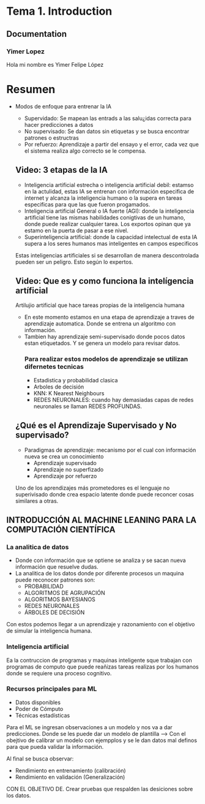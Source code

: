 # Tema 1. Introduction
## Documentation
### Yimer Lopez
<p> Hola mi nombre es Yimer Felipe López <p> 

# Resumen
- Modos de enfoque para entrenar la IA
    - Supervidado: Se mapean las entrads a las salu¿idas correcta para hacer predicciones a datos
    - No supervisado: Se dan datos sin etiquetas y se busca encontrar patrones o estructras
    - Por refuerzo: Aprendizaje a partir del ensayo y el error, cada vez que el sistema realiza algo correcto se le compensa.

    ## Video: 3 etapas de la IA
    - Inteligencia artificial estrecha o inteligencia artificial debil: estamso en la actulidad, estas IA se entrenan con información especifica de internet y alcanza la inteligencia humano o la supera en tareas especificas para que las que fueron progamados.
    - Inteligencia artificial General o IA fuerte (AGI): donde la inteligencia artificial tiene las mismas habilidades conigtivas de un humano, donde puede realizar cualquier tarea. Los exportos opinan que ya estamo en la puerta de pasar a ese nivel.
    - Superinteligencia artificial: donde la capacidad intelectual de esta IA supera a los seres humanos mas inteligentes en campos especificos
    <p> Estas inteligencias artificiales si se desarrollan de manera descontrolada pueden ser un peligro. Esto según lo expertos.<p>

    ## Video: Que es y como funciona la intelígencia artíficial
    Artilujio artificial que hace tareas propias de la inteligencia humana
    - En este momento estamos en una etapa de aprendizaje a traves de aprendizaje automatica. Donde se entrena un algoritmo con información.
    - Tambien hay aprendizaje semi-supervisado donde pocos datos estan etiquetados. Y se genera un modelo para revisar datos.
        ### Para realizar estos modelos de aprendizaje se utilizan difernetes tecnicas
        - Estadistica y probabilidad clasica
        - Arboles de decisión
        - KNN: K Nearest Neighbours
        - REDES NEURONALES:  cuando hay demasiadas capas de redes neuronales se llaman REDES PROFUNDAS.

    ## ¿Qué es el Aprendizaje Supervisado y No supervisado?
    - Paradigmas de aprendizaje: mecanismo por el cual con información nueva se crea un conocimiento
        - Aprendizaje supervisado
        - Aprendizaje no superfizado
        - Aprendizaje por refuerzo
    <p> Uno de los aprendizajes más prometedores es el lenguaje no superivisado donde crea espacio latente donde puede reconcer cosas similares a otras.<p>

## INTRODUCCIÓN AL MACHINE LEANING PARA LA COMPUTACIÓN CIENTÍFICA

### La analitica de datos
- Donde con información que se optiene se analiza y se sacan nueva información que resuelve dudas.
- La analitica de los datos donde por diferente procesos un maquina puede reconocer patrones son: 
    - PROBABILIDAD
    - ALGORITMOS DE AGRUPACIÓN
    - ALGORITMOS BAYESIANOS
    - REDES NEURONALES
    - ÁRBOLES DE DECISIÓN
<p> Con estos podemos llegar a un aprendizaje y razonamiento con el objetivo de simular la inteligencia humana.<p>

### Inteligencia artificial
Ea la contruccion de programas y maquinas inteligente sque trabajan con programas de computo que puede reañizas tareas realizas por los humanos donde se requiere una proceso cognitivo.

### Recursos principales para ML
- Datos disponibles
- Poder de Cómputo
- Técnicas estadísticas

Para el ML se ingresan observaciones a un modelo y nos va a dar predicciones. Donde se les puede dar un modelo de plantilla --> Con el obejtivo de calibrar un modelo con ejempplos y se le dan datos mal definos para que pueda validar la información.

Al final se busca observar:
- Rendimiento en entrenamiento (calibración)
- Rendimiento en validación (Generalización)

CON EL OBJETIVO DE. Crear pruebas que respalden las desiciones sobre los datos.


